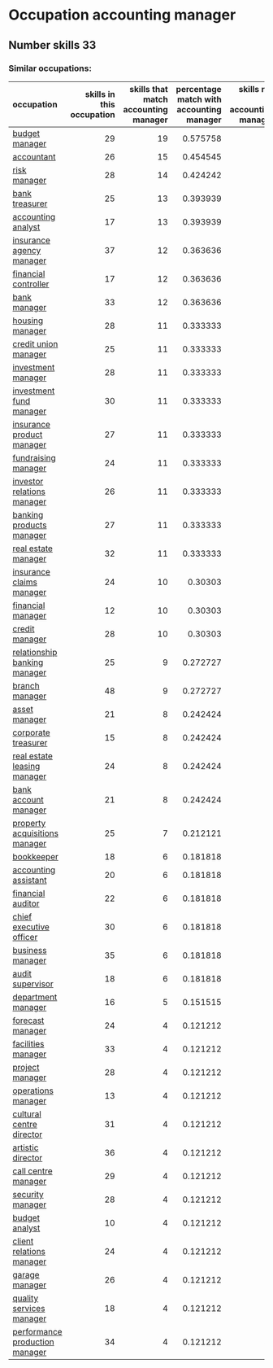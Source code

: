 # Occupation accounting manager
## Number skills 33
### Similar occupations:
| occupation                                                          |   skills in this occupation |   skills that match accounting manager |   percentage match with accounting manager |   skills not in accounting manager |
|:--------------------------------------------------------------------|----------------------------:|---------------------------------------:|-------------------------------------------:|-----------------------------------:|
| [budget manager](budget_manager.md)                                 |                          29 |                                     19 |                                   0.575758 |                                 10 |
| [accountant](accountant.md)                                         |                          26 |                                     15 |                                   0.454545 |                                 11 |
| [risk manager](risk_manager.md)                                     |                          28 |                                     14 |                                   0.424242 |                                 14 |
| [bank treasurer](bank_treasurer.md)                                 |                          25 |                                     13 |                                   0.393939 |                                 12 |
| [accounting analyst](accounting_analyst.md)                         |                          17 |                                     13 |                                   0.393939 |                                  4 |
| [insurance agency manager](insurance_agency_manager.md)             |                          37 |                                     12 |                                   0.363636 |                                 25 |
| [financial controller](financial_controller.md)                     |                          17 |                                     12 |                                   0.363636 |                                  5 |
| [bank manager](bank_manager.md)                                     |                          33 |                                     12 |                                   0.363636 |                                 21 |
| [housing manager](housing_manager.md)                               |                          28 |                                     11 |                                   0.333333 |                                 17 |
| [credit union manager](credit_union_manager.md)                     |                          25 |                                     11 |                                   0.333333 |                                 14 |
| [investment manager](investment_manager.md)                         |                          28 |                                     11 |                                   0.333333 |                                 17 |
| [investment fund manager](investment_fund_manager.md)               |                          30 |                                     11 |                                   0.333333 |                                 19 |
| [insurance product manager](insurance_product_manager.md)           |                          27 |                                     11 |                                   0.333333 |                                 16 |
| [fundraising manager](fundraising_manager.md)                       |                          24 |                                     11 |                                   0.333333 |                                 13 |
| [investor relations manager](investor_relations_manager.md)         |                          26 |                                     11 |                                   0.333333 |                                 15 |
| [banking products manager](banking_products_manager.md)             |                          27 |                                     11 |                                   0.333333 |                                 16 |
| [real estate manager](real_estate_manager.md)                       |                          32 |                                     11 |                                   0.333333 |                                 21 |
| [insurance claims manager](insurance_claims_manager.md)             |                          24 |                                     10 |                                   0.30303  |                                 14 |
| [financial manager](financial_manager.md)                           |                          12 |                                     10 |                                   0.30303  |                                  2 |
| [credit manager](credit_manager.md)                                 |                          28 |                                     10 |                                   0.30303  |                                 18 |
| [relationship banking manager](relationship_banking_manager.md)     |                          25 |                                      9 |                                   0.272727 |                                 16 |
| [branch manager](branch_manager.md)                                 |                          48 |                                      9 |                                   0.272727 |                                 39 |
| [asset manager](asset_manager.md)                                   |                          21 |                                      8 |                                   0.242424 |                                 13 |
| [corporate treasurer](corporate_treasurer.md)                       |                          15 |                                      8 |                                   0.242424 |                                  7 |
| [real estate leasing manager](real_estate_leasing_manager.md)       |                          24 |                                      8 |                                   0.242424 |                                 16 |
| [bank account manager](bank_account_manager.md)                     |                          21 |                                      8 |                                   0.242424 |                                 13 |
| [property acquisitions manager](property_acquisitions_manager.md)   |                          25 |                                      7 |                                   0.212121 |                                 18 |
| [bookkeeper](bookkeeper.md)                                         |                          18 |                                      6 |                                   0.181818 |                                 12 |
| [accounting assistant](accounting_assistant.md)                     |                          20 |                                      6 |                                   0.181818 |                                 14 |
| [financial auditor](financial_auditor.md)                           |                          22 |                                      6 |                                   0.181818 |                                 16 |
| [chief executive officer](chief_executive_officer.md)               |                          30 |                                      6 |                                   0.181818 |                                 24 |
| [business manager](business_manager.md)                             |                          35 |                                      6 |                                   0.181818 |                                 29 |
| [audit supervisor](audit_supervisor.md)                             |                          18 |                                      6 |                                   0.181818 |                                 12 |
| [department manager](department_manager.md)                         |                          16 |                                      5 |                                   0.151515 |                                 11 |
| [forecast manager](forecast_manager.md)                             |                          24 |                                      4 |                                   0.121212 |                                 20 |
| [facilities manager](facilities_manager.md)                         |                          33 |                                      4 |                                   0.121212 |                                 29 |
| [project manager](project_manager.md)                               |                          28 |                                      4 |                                   0.121212 |                                 24 |
| [operations manager](operations_manager.md)                         |                          13 |                                      4 |                                   0.121212 |                                  9 |
| [cultural centre director](cultural_centre_director.md)             |                          31 |                                      4 |                                   0.121212 |                                 27 |
| [artistic director](artistic_director.md)                           |                          36 |                                      4 |                                   0.121212 |                                 32 |
| [call centre manager](call_centre_manager.md)                       |                          29 |                                      4 |                                   0.121212 |                                 25 |
| [security manager](security_manager.md)                             |                          28 |                                      4 |                                   0.121212 |                                 24 |
| [budget analyst](budget_analyst.md)                                 |                          10 |                                      4 |                                   0.121212 |                                  6 |
| [client relations manager](client_relations_manager.md)             |                          24 |                                      4 |                                   0.121212 |                                 20 |
| [garage manager](garage_manager.md)                                 |                          26 |                                      4 |                                   0.121212 |                                 22 |
| [quality services manager](quality_services_manager.md)             |                          18 |                                      4 |                                   0.121212 |                                 14 |
| [performance production manager](performance_production_manager.md) |                          34 |                                      4 |                                   0.121212 |                                 30 |
